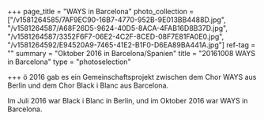 +++
page_title = "WAYS in Barcelona"
photo_collection = ["/v1581264585/7AF9EC90-16B7-4770-952B-9E013BB4488D.jpg", "/v1581264587/A68F26D5-9624-40D5-8ACA-4FAB16D8B37D.jpg", "/v1581264587/3352F6F7-06E2-4C2F-8CED-08F7E81FA0E0.jpg", "/v1581264592/E94520A9-7465-41E2-B1F0-D6EA89BA441A.jpg"]
ref-tag = ""
summary = "Oktober 2016 in Barcelona/Spanien"
title = "20161008 WAYS in Barcelona"
type = "photoselection"

+++
ö 2016 gab es ein Gemeinschaftsprojekt zwischen dem Chor WAYS aus Berlin und dem Chor Black i Blanc aus Barcelona.

Im Juli 2016 war Black i Blanc in Berlin, und im Oktober 2016 war WAYS in Barcelona.